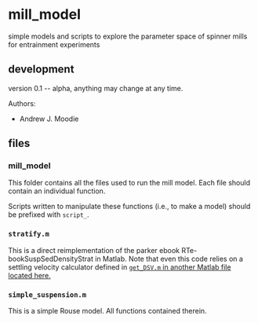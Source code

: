 # mill_model

simple models and scripts to explore the parameter space of spinner mills for entrainment experiments

## development

version 0.1 -- alpha, anything may change at any time.

Authors:
* Andrew J. Moodie

## files

### mill_model

This folder contains all the files used to run the mill model. 
Each file should contain an individual function.

Scripts written to manipulate these functions (i.e., to make a model) should be prefixed with `script_`.


### `stratify.m`
This is a direct reimplementation of the parker ebook RTe-bookSuspSedDensityStrat in Matlab.
Note that even this code relies on a settling velocity calculator defined in [`get_DSV.m` in another Matlab file located here.](https://github.com/amoodie/Matlab_programs/blob/master/get_DSV.m)

### `simple_suspension.m`
This is a simple Rouse model. All functions contained therein.
